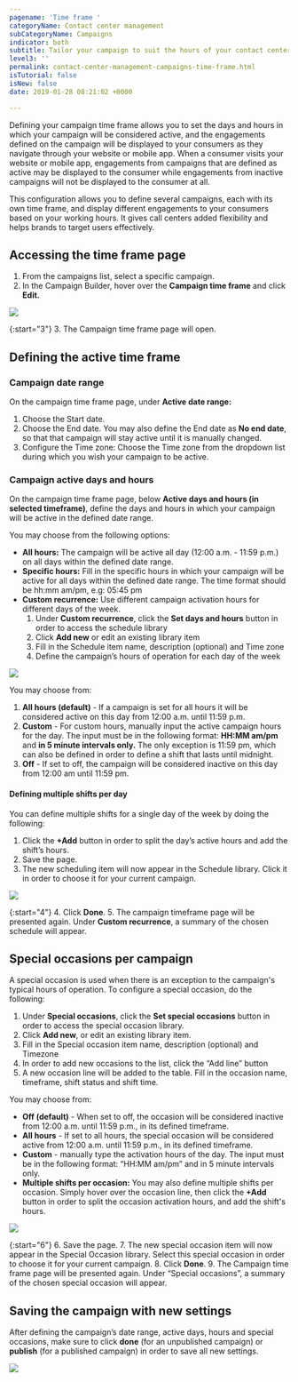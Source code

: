 ```yaml
---
pagename: 'Time frame '
categoryName: Contact center management
subCategoryName: Campaigns
indicator: both
subtitle: Tailor your campaign to suit the hours of your contact center
level3: ''
permalink: contact-center-management-campaigns-time-frame.html
isTutorial: false
isNew: false
date: 2019-01-28 08:21:02 +0000

---
```

Defining your campaign time frame allows you to set the days and hours in which your campaign will be considered active, and the engagements defined on the campaign will be displayed to your consumers as they navigate through your website or mobile app. When a consumer visits your website or mobile app, engagements from campaigns that are defined as active may be displayed to the consumer while engagements from inactive campaigns will not be displayed to the consumer at all.

This configuration allows you to define several campaigns, each with its own time frame, and display different engagements to your consumers based on your working hours. It gives call centers added flexibility and helps brands to target users effectively.

## Accessing the time frame page

1. From the campaigns list, select a specific campaign.
2. In the Campaign Builder, hover over the **Campaign time frame** and click **Edit.**

![](/img/time-frame-2.png)

{:start="3"}
3. The Campaign time frame page will open.

## Defining the active time frame

### Campaign date range

On the campaign time frame page, under **Active date range:**

1. Choose the Start date.
2. Choose the End date. You may also define the End date as **No end date**, so that that campaign will stay active until it is manually changed.
3. Configure the Time zone: Choose the Time zone from the dropdown list during which you wish your campaign to be active.

### Campaign active days and hours

On the campaign time frame page, below **Active days and hours (in selected timeframe)**, define the days and hours in which your campaign will be active in the defined date range.

You may choose from the following options:

* **All hours:** The campaign will be active all day (12:00 a.m. - 11:59 p.m.) on all days within the defined date range.
* **Specific hours:** Fill in the specific hours in which your campaign will be active for all days within the defined date range. The time format should be hh:mm am/pm, e.g: 05:45 pm
* **Custom recurrence:** Use different campaign activation hours for different days of the week.
  1. Under **Custom recurrence**, click the **Set days and hours** button in order to access the schedule library
  2. Click **Add new** or edit an existing library item
  3. Fill in the Schedule item name, description (optional) and Time zone
  4. Define the campaign’s hours of operation for each day of the week

![](/img/time-frame-1.png)

You may choose from:

1. **All hours (default)** - If a campaign is set for all hours it will be considered active on this day from 12:00 a.m. until 11:59 p.m.
2. **Custom** - For custom hours, manually input the active campaign hours for the day. The input must be in the following format: **HH:MM am/pm** and **in 5 minute intervals only.** The only exception is 11:59 pm, which can also be defined in order to define a shift that lasts until midnight.
3. **Off** - If set to off, the campaign will be considered inactive on this day from 12:00 am until 11:59 pm.

#### Defining multiple shifts per day

You can define multiple shifts for a single day of the week by doing the following:

1. Click the **+Add** button in order to split the day’s active hours and add the shift’s hours.
2. Save the page.
3. The new scheduling item will now appear in the Schedule library. Click it in order to choose it for your current campaign.

![](/img/time-frame-4.png)

{:start="4"}
4. Click **Done**.
5. The campaign timeframe page will be presented again. Under **Custom recurrence**, a summary of the chosen schedule will appear.

## Special occasions per campaign

A special occasion is used when there is an exception to the campaign's typical hours of operation. To configure a special occasion, do the following:

1. Under **Special occasions**, click the **Set special occasions** button in order to access the special occasion library.
2. Click **Add new**, or edit an existing library item.
3. Fill in the Special occasion item name, description (optional) and Timezone
4. In order to add new occasions to the list, click the “Add line” button
5. A new occasion line will be added to the table. Fill in the occasion name, timeframe, shift status and shift time.

You may choose from:

* **Off (default)** - When set to off, the occasion will be considered inactive from 12:00 a.m. until 11:59 p.m., in its defined timeframe.
* **All hours** - If set to all hours, the special occasion will be considered active from 12:00 a.m. until 11:59 p.m., in its defined timeframe.
* **Custom** - manually type the activation hours of the day. The input must be in the following format: “HH:MM am/pm” and in 5 minute intervals only.
* **Multiple shifts per occasion:** You may also define multiple shifts per occasion. Simply hover over the occasion line, then click the **+Add** button in order to split the occasion activation hours, and add the shift's hours.

![](/img/time-frame-5.png)

{:start="6"}
6. Save the page.
7. The new special occasion item will now appear in the Special Occasion library. Select this special occasion in order to choose it for your current campaign.
8. Click **Done**.
9. The Campaign time frame page will be presented again. Under “Special occasions”, a summary of the chosen special occasion will appear.

## Saving the campaign with new settings

After defining the campaign’s date range, active days, hours and special occasions, make sure to click **done** (for an unpublished campaign) or **publish** (for a published campaign) in order to save all new settings.

![](/img/time-frame-6.png)
